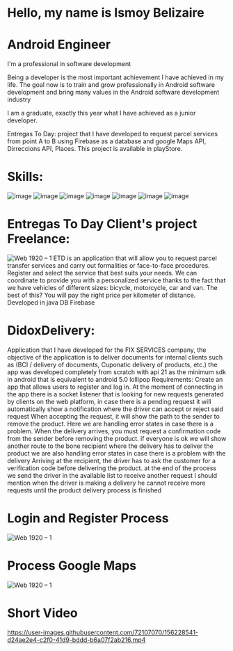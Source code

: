 # Hello, my name is Ismoy Belizaire
# Android Engineer
I'm a professional in software development 

Being a developer is the most important achievement I have achieved in my life. The goal now is to train and grow professionally in Android software development and bring many values in the Android software development industry

I am a graduate, exactly this year
what I have achieved as a junior developer.

Entregas To Day: project that I have developed to request parcel services from point A to B
using Firebase as a database and google Maps API, Dirreccions API, Places.
This project is available in playStore.
# Skills:
![image](https://user-images.githubusercontent.com/72107070/132263838-558ac5da-f94b-4569-81f1-1df34a5b1a32.png)
![image](https://user-images.githubusercontent.com/72107070/132263846-9407d0fd-4005-4667-b9a2-50f86ba8eb3d.png)
![image](https://user-images.githubusercontent.com/72107070/132263849-5bd92b49-74f3-401c-b463-bc4db2de8b49.png)
![image](https://user-images.githubusercontent.com/72107070/132263860-bb82b870-da84-4201-b2bb-1f566c418b54.png)
![image](https://user-images.githubusercontent.com/72107070/132263874-d4efe1aa-d757-4480-b547-9debf86b5624.png)
![image](https://user-images.githubusercontent.com/72107070/132263923-e4a6d36f-67c5-41d9-9d3a-1df0fbe68f63.png)
![image](https://user-images.githubusercontent.com/72107070/132263940-d848e237-0441-4bce-b8fc-5047f1a68c13.png)
# Entregas To Day Client's project Freelance:
![Web 1920 – 1](https://user-images.githubusercontent.com/72107070/132265429-d16b1dd1-96f4-464b-9eb7-d92bbb1f7ead.png)
ETD is an application that will allow you to request parcel transfer services and carry out formalities or face-to-face procedures.
Register and select the service that best suits your needs. We can coordinate to provide you with a personalized service thanks to the fact that we have vehicles of different sizes: bicycle, motorcycle, car and van. The best of this? You will pay the right price per kilometer of distance.
Developed in java DB Firebase


# DidoxDelivery:
Application that I have developed for the FIX SERVICES company, the objective of the application is to deliver documents for internal clients such as (BCI / delivery of documents, Cuponatic delivery of products, etc.)
the app was developed completely from scratch with api 21 as the minimum sdk in android that is equivalent to android 5.0 lollipop
Requirements: Create an app that allows users to register and log in.
At the moment of connecting in the app there is a socket listener that is looking for new requests generated by clients on the web platform, in case there is a pending request it will automatically show a notification where the driver can accept or reject said request
When accepting the request, it will show the path to the sender to remove the product. Here we are handling error states in case there is a problem.
When the delivery arrives, you must request a confirmation code from the sender before removing the product.
if everyone is ok we will show another route to the bone recipient where the delivery has to deliver the product
we are also handling error states in case there is a problem with the delivery
Arriving at the recipient, the driver has to ask the customer for a verification code before delivering the product.
at the end of the process we send the driver in the available list to receive another request
I should mention when the driver is making a delivery he cannot receive more requests until the product delivery process is finished

# Login and Register Process

![Web 1920 – 1](https://user-images.githubusercontent.com/72107070/156224427-66924300-7556-40b9-ab2a-704afc52a772.png)

# Process Google Maps

![Web 1920 – 1](https://user-images.githubusercontent.com/72107070/156227605-79f1d4eb-0852-40aa-b601-adc43472f4b9.png)


# Short Video 
https://user-images.githubusercontent.com/72107070/156228541-d24ae2e4-c2f0-41d9-bddd-b6a07f2ab216.mp4

